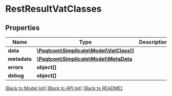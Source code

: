 # RestResultVatClasses

## Properties

 Name         | Type                                                | Description | Notes      
--------------|-----------------------------------------------------|-------------|------------
 **data**     | [**\Paqtcom\Simplicate\Model\VatClass[]**](VatClass.md) |             | [optional] 
 **metadata** | [**\Paqtcom\Simplicate\Model\MetaData**](MetaData.md)   |             | [optional] 
 **errors**   | **object[]**                                        |             | [optional] 
 **debug**    | **object[]**                                        |             | [optional] 

[[Back to Model list]](../README.md#documentation-for-models) [[Back to API list]](../README.md#documentation-for-api-endpoints) [[Back to README]](../README.md)


